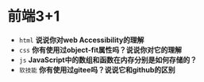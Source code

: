 # 前端3+1
- `html` **说说你对web Accessibility的理解**
- `css` **你有使用过object-fit属性吗？说说你对它的理解**
- `js` **JavaScript中的数组和函数在内存分别是如何存储的？**
- `软技能` **你有使用过gitee吗？说说它和github的区别**

